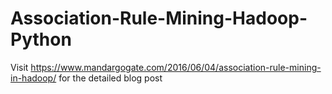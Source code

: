 # Association-Rule-Mining-Hadoop-Python
Visit https://www.mandargogate.com/2016/06/04/association-rule-mining-in-hadoop/ for the detailed blog post
